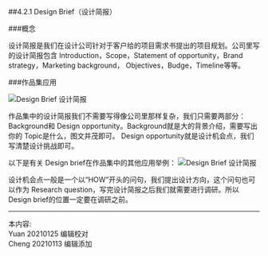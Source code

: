 
##4.2.1 Design Brief（设计简报）

###概念

设计简报是我们在设计公司针对于客户给的项目需求书提出的项目规划。公司里写的设计简报包含 Introduction，Scope，Statement of opportunity，Brand strategy，Marketing background， Objectives，Budge，Timeline等等。


###作品集应用

![ Design Brief 设计简报](http://kitpic.makebi.net/2021/social_01.jpg)

作品集中的设计简报我们不需要写得像公司里那样复杂，我们只需要两部分： Background和 Design opportunity。Background就是大的背景介绍，需要写出你的 Topic是什么，图文并茂即可。 Design opportunity就是设计机会点，我们写清楚设计挑战即可。


以下是有关 Design brief在作品集中的其他应用举例：
![ Design Brief 设计简报](http://kitpic.makebi.net/2021/social_02.jpg)

设计机会点一般是一个以“HOW”开头的问句，我们提出设计方向，这个问句也可以作为 Research question，写完设计简报之后我们就需要进行调研。所以 Design brief的位置一定要在调研之前。


---
本内容:  
Yuan 20210125 编辑校对  
Cheng 20210113 编辑添加
